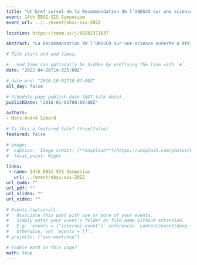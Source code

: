 ```yaml
---
title: "Un bref survol de la Recommandation de l’UNESCO sur une science ouverte"
event: 14th EBSI-SIS Symposium
event_url: ../../event/ebsi-sis-2022

location: https://zoom.us/j/88281371637

abstract: "La Recommandation de l’UNESCO sur une science ouverte a été adoptée par les 193 états membres au cours de la 41e session de la Conférence générale de l’UNESCO en novembre 2021 à la suite d’un processus de consultation multipartite, inclusif et transparent initié lors de la 40e session de la Conférence générale de 2019. L’objectif principal de la Recommandation est de fournir un cadre international pour les politiques et les pratiques de la science ouverte. Plus précisément, la Recommandation vise à fournir une décision universelle et commune des principaux concepts en science ouverte et à établir des valeurs, des principes et des normes pour la science ouverte à l’échelle internationale. Enfin, la Recommandation propose un ensemble d’actions favorisant une mise en place juste et équitable de la science ouverte afin « de ne laisser personne de côté ». Cette présentation vise à discuter des principaux enjeux liés à l’adoption de cette Recommandation. "

# Talk start and end times.

#   End time can optionally be hidden by prefixing the line with `#`.
date: "2022-04-28T14:325:00Z"

# date_end: "2020-10-02T10:07:00Z"
all_day: false

# Schedule page publish date (NOT talk date).
publishDate: "2010-01-01T00:00:00Z"

authors:
- Marc-André Simard

# Is this a featured talk? (true/false)
featured: false

# image:
#  caption: 'Image credit: [**Unsplash**](https://unsplash.com/photos/bzdhc5b3Bxs)'
#  focal_point: Right

links:
 - name: 14th EBSI-SIS Symposium
   url: ../event/ebsi-sis-2022
url_code: ""
url_pdf: ""
url_slides: ""
url_video: ""

# Events (optional).
#   Associate this post with one or more of your events.
#   Simply enter your event's folder or file name without extension.
#   E.g. `events = ["internal-event"]` references `content/event/deep-learning/index.md`.
#   Otherwise, set `events = []`.
# projects: ["uwo-workshop"]

# Enable math on this page?
math: true
---
```

